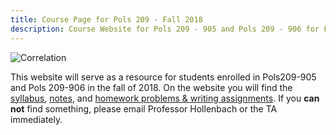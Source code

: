```yaml
---
title: Course Page for Pols 209 - Fall 2018
description: Course Website for Pols 209 - 905 and Pols 209 - 906 for Fall 2018
---
```


![Correlation](https://imgs.xkcd.com/comics/correlation.png)


This website will serve as a resource for students enrolled in
Pols209-905 and Pols 209-906 in the fall of 2018. On the website you
will find the [syllabus](pages/syllabus.html), [notes](pages/notes.html),
and [homework problems & writing assignments](pages/homework.html). If you __can not__ find something, please email Professor Hollenbach or the TA immediately.
